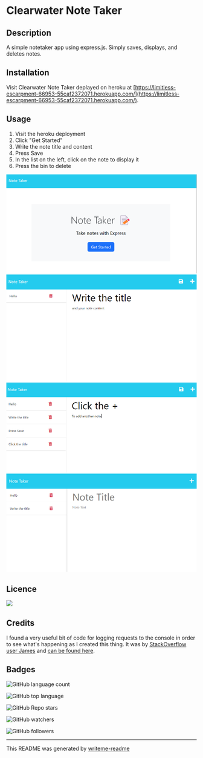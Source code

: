 # Clearwater Note Taker
 


## Description

A simple notetaker app using express.js.  Simply saves, displays, and deletes notes.


## Installation

Visit Clearwater Note Taker deplayed on heroku at [https://limitless-escarpment-66953-55caf2372071.herokuapp.com/](https://limitless-escarpment-66953-55caf2372071.herokuapp.com/).


## Usage

1. Visit the heroku deployment
2. Click "Get Started"
3. Write the note title and content
4. Press Save
5. In the list on the left, click on the note to display it
6. Press the bin to delete

![Get Started](public/assets/images/Screenshot-1.png)
![Write the note](public/assets/images/Screenshot-2.png)
![View notes](public/assets/images/Screenshot-3.png)
![Delete notes](public/assets/images/Screenshot-4.png)


## Licence

![](https://img.shields.io/badge/license-GPL-red)




## Credits

I found a very useful bit of code for logging requests to the console in order to see what's happening as I created this thing.
It was by [StackOverflow user James](https://stackoverflow.com/users/1013380/james) and [can be found here](https://stackoverflow.com/a/68687930/1440135).



## Badges

![GitHub language count](https://img.shields.io/github/languages/count/poisoned-eden/clearwater-note-taker)

![GitHub top language](https://img.shields.io/github/languages/top/poisoned-eden/clearwater-note-taker)

![GitHub Repo stars](https://img.shields.io/github/stars/poisoned-eden/clearwater-note-taker?style=social)

![GitHub watchers](https://img.shields.io/github/watchers/poisoned-eden/clearwater-note-taker?style=social)

![GitHub followers](https://img.shields.io/github/followers/poisoned-eden?style=social)

___
This README was generated by [writeme-readme](https:github.com/poisoned-eden/writeme-readme)